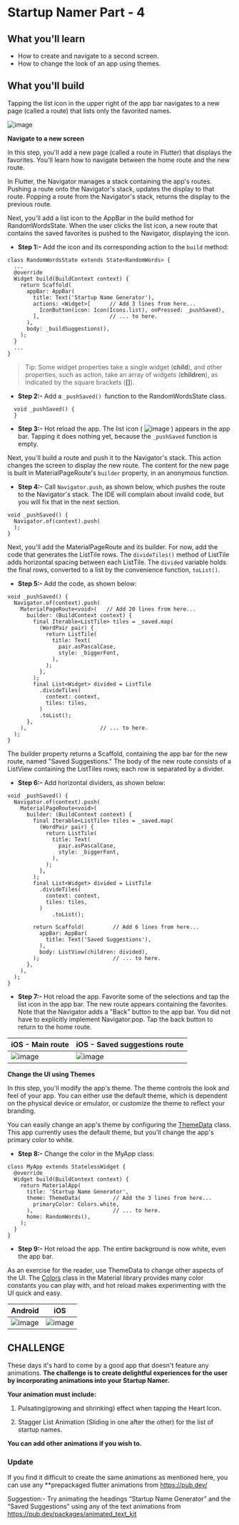# Startup Namer Part - 4

## What you'll learn

- How to create and navigate to a second screen.
- How to change the look of an app using themes.

## What you'll build

Tapping the list icon in the upper right of the app bar navigates to a new page (called a route) that lists only the favorited names.

![image](https://user-images.githubusercontent.com/49060283/114319436-3b901a80-9b2f-11eb-98cf-87b327809602.png)

**Navigate to a new screen**

In this step, you'll add a new page (called a route in Flutter) that displays the favorites. You'll learn how to navigate between the home route and the new route.

In Flutter, the Navigator manages a stack containing the app's routes. Pushing a route onto the Navigator's stack, updates the display to that route. Popping a route from the Navigator's stack, returns the display to the previous route.

Next, you'll add a list icon to the AppBar in the build method for RandomWordsState. When the user clicks the list icon, a new route that contains the saved favorites is pushed to the Navigator, displaying the icon.

- **Step 1:-** Add the icon and its corresponding action to the `build` method:


```
class RandomWordsState extends State<RandomWords> {
  ...
  @override
  Widget build(BuildContext context) {
    return Scaffold(
      appBar: AppBar(
        title: Text('Startup Name Generator'),
        actions: <Widget>[      // Add 3 lines from here...
          IconButton(icon: Icon(Icons.list), onPressed: _pushSaved),
        ],                      // ... to here.
      ),
      body: _buildSuggestions(),
    );
  }
  ...
}
```


> Tip: Some widget properties take a single widget (**child**), and other properties, such as action, take an array of widgets (**children**), as indicated by the square brackets (**[]**).


- **Step 2:-** Add a `_pushSaved() `function to the RandomWordsState class.


```
  void _pushSaved() {
  }
  ```
  
  
- **Step 3:-** Hot reload the app. The list icon ( ![image](https://user-images.githubusercontent.com/49060283/114319697-2667bb80-9b30-11eb-9a57-d84be4e9e89f.png) ) appears in the app bar. Tapping it does nothing yet, because the `_pushSaved` function is empty.

Next, you'll build a route and push it to the Navigator's stack. This action changes the screen to display the new route. The content for the new page is built in MaterialPageRoute's `builder` property, in an anonymous function.

 - **Step 4:-** Call `Navigator.push`, as shown below, which pushes the route to the Navigator's stack. The IDE will complain about invalid code, but you will fix that in the next section.

```
void _pushSaved() {
  Navigator.of(context).push(
  );
}
```


Next, you'll add the MaterialPageRoute and its builder. For now, add the code that generates the ListTile rows. The `divideTiles()` method of ListTile adds horizontal spacing between each ListTile. The `divided` variable holds the final rows, converted to a list by the convenience function, `toList()`.

- **Step 5:-** Add the code, as shown below:


```
void _pushSaved() {
  Navigator.of(context).push(
    MaterialPageRoute<void>(   // Add 20 lines from here...
      builder: (BuildContext context) {
        final Iterable<ListTile> tiles = _saved.map(
          (WordPair pair) {
            return ListTile(
              title: Text(
                pair.asPascalCase,
                style: _biggerFont,
              ),
            );
          },
        );
        final List<Widget> divided = ListTile
          .divideTiles(
            context: context,
            tiles: tiles,
          )
          .toList();
      },
    ),                       // ... to here.
  );
}
```


The builder property returns a Scaffold, containing the app bar for the new route, named "Saved Suggestions." The body of the new route consists of a ListView containing the ListTiles rows; each row is separated by a divider.

- **Step 6:-** Add horizontal dividers, as shown below:


```
void _pushSaved() {
  Navigator.of(context).push(
    MaterialPageRoute<void>(
      builder: (BuildContext context) {
        final Iterable<ListTile> tiles = _saved.map(
          (WordPair pair) {
            return ListTile(
              title: Text(
                pair.asPascalCase,
                style: _biggerFont,
              ),
            );
          },
        );
        final List<Widget> divided = ListTile
          .divideTiles(
            context: context,
            tiles: tiles,
          )
              .toList();

        return Scaffold(         // Add 6 lines from here...
          appBar: AppBar(
            title: Text('Saved Suggestions'),
          ),
          body: ListView(children: divided),
        );                       // ... to here.
      },
    ),
  );
}
```


- **Step 7:-** Hot reload the app. Favorite some of the selections and tap the list icon in the app bar. The new route appears containing the favorites. Note that the Navigator adds a "Back" button to the app bar. You did not have to explicitly implement Navigator.pop. Tap the back button to return to the home route.

iOS - Main route | iOS - Saved suggestions route
------------ | -------------
![image](https://user-images.githubusercontent.com/49060283/114319487-624e5100-9b2f-11eb-9d36-9ed55cd80ab5.png) | ![image](https://user-images.githubusercontent.com/49060283/114319500-74c88a80-9b2f-11eb-9210-d414e97260e7.png)


**Change the UI using Themes**


In this step, you'll modify the app's theme. The theme controls the look and feel of your app. You can either use the default theme, which is dependent on the physical device or emulator, or customize the theme to reflect your branding.

You can easily change an app's theme by configuring the [ThemeData](https://api.flutter.dev/flutter/material/ThemeData-class.html) class. This app currently uses the default theme, but you'll change the app's primary color to white.

- **Step 8:-** Change the color in the MyApp class:


```
class MyApp extends StatelessWidget {
  @override
  Widget build(BuildContext context) {
    return MaterialApp(
      title: 'Startup Name Generator',
      theme: ThemeData(          // Add the 3 lines from here... 
        primaryColor: Colors.white,
      ),                         // ... to here.
      home: RandomWords(),
    );
  }
}
```


- **Step 9:-** Hot reload the app. The entire background is now white, even the app bar.

As an exercise for the reader, use ThemeData to change other aspects of the UI. The [Colors](https://api.flutter.dev/flutter/material/Colors-class.html) class in the Material library provides many color constants you can play with, and hot reload makes experimenting with the UI quick and easy.

Android | iOS
------------ | -------------
![image](https://user-images.githubusercontent.com/49060283/114319612-cb35c900-9b2f-11eb-93a0-d5ef00ca8173.png) | ![image](https://user-images.githubusercontent.com/49060283/114319624-db4da880-9b2f-11eb-80c7-c628e1fbbcc4.png)


## CHALLENGE
These days it's hard to come by a good app that doesn't feature any animations. 
**The challenge is to create delightful experiences for the user by incorporating animations into your Startup Namer.**

**Your animation must include:**
1. Pulsating(growing and shrinking) effect when tapping the Heart Icon.

2. Stagger List Animation (Sliding in one after the other) for the list of startup names.

**You can add other animations if you wish to.**


### Update

If you find it difficult to create the same animations as mentioned here, you can use any **prepackaged flutter animations from https://pub.dev/

Suggestion:- Try animating the headings “Startup Name Generator” and the “Saved Suggestions” using any of the text animations from https://pub.dev/packages/animated_text_kit



